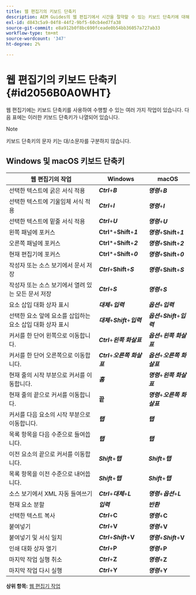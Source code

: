 ```yaml
---
title: 웹 편집기의 키보드 단축키
description: AEM Guides의 웹 편집기에서 시간을 절약할 수 있는 키보드 단축키에 대해 알아봅니다.
exl-id: d843c5a9-04f8-44f2-9bf5-60cb4ed7fa38
source-git-commit: e8a912b0f8bc690fceade0b54bb36057a727ab33
workflow-type: tm+mt
source-wordcount: '347'
ht-degree: 2%

---
```


# 웹 편집기의 키보드 단축키 {#id2056B0A0WHT}

웹 편집기에는 키보드 단축키를 사용하여 수행할 수 있는 여러 가지 작업이 있습니다. 다음 표에는 이러한 키보드 단축키가 나열되어 있습니다.

>[!NOTE]
>
> 키보드 단축키의 문자 키는 대/소문자를 구분하지 않습니다.

## Windows 및 macOS 키보드 단축키

| 웹 편집기의 작업 | Windows | macOS |
|-----------------------|-----------------|-----------------|
| 선택한 텍스트에 굵은 서식 적용 | ***Ctrl***+***B*** | ***명령***+***B*** |
| 선택한 텍스트에 기울임체 서식 적용 | ***Ctrl***+***I*** | ***명령***+***I*** |
| 선택한 텍스트에 밑줄 서식 적용 | ***Ctrl***+***U*** | ***명령***+***U*** |
| 왼쪽 패널에 포커스 | **Ctrl***+**Shift**+***1*** | ***명령***+**Shift**+***1*** |
| 오른쪽 패널에 포커스 | **Ctrl***+**Shift**+***2*** | ***명령***+**Shift**+***2*** |
| 현재 편집기에 포커스 | **Ctrl***+**Shift**+***0*** | ***명령***+**Shift**+***0*** |
| 작성자 또는 소스 보기에서 문서 저장 | ***Ctrl***+**Shift**+***S*** | ***명령***+**Shift**+***S*** |
| 작성자 또는 소스 보기에서 열려 있는 모든 문서 저장 | ***Ctrl***+***S*** | ***명령***+***S*** |
| 요소 삽입 대화 상자 표시 | ***대체***+***입력*** | ***옵션***+***입력*** |
| 선택한 요소 앞에 요소를 삽입하는 요소 삽입 대화 상자 표시 | ***대체***+***Shift***+***입력*** | ***옵션***+***Shift***+***입력*** |
| 커서를 한 단어 왼쪽으로 이동합니다. | ***Ctrl***+***왼쪽 화살표*** | ***옵션***+***왼쪽 화살표*** |
| 커서를 한 단어 오른쪽으로 이동합니다. | ***Ctrl***+***오른쪽 화살표*** | ***옵션***+***오른쪽 화살표*** |
| 현재 줄의 시작 부분으로 커서를 이동합니다. | ***홈*** | ***명령***+***왼쪽 화살표*** |
| 현재 줄의 끝으로 커서를 이동합니다. | **끝** | ***명령***+***오른쪽 화살표*** |
| 커서를 다음 요소의 시작 부분으로 이동합니다. | ***탭*** | ***탭*** |
| 목록 항목을 다음 수준으로 들여씁니다. | ***탭*** | ***탭*** |
| 이전 요소의 끝으로 커서를 이동합니다. | ***Shift***+***탭*** | ***Shift***+***탭*** |
| 목록 항목을 이전 수준으로 내어씁니다. | ***Shift***+***탭*** | ***Shift***+***탭*** |
| 소스 보기에서 XML 자동 들여쓰기 | ***Ctrl***+***대체***+***L*** | ***명령***+***옵션***+***L*** |
| 현재 요소 분할 | ***입력*** | ***반환*** |
| 선택한 텍스트 복사 | ***Ctrl***+**C** | ***명령***+**C** |
| 붙여넣기 | ***Ctrl***+**V** | ***명령***+**V** |
| 붙여넣기 및 서식 일치 | ***Ctrl***+***Shift***+**V** | ***명령***+***Shift***+**V** |
| 인쇄 대화 상자 열기 | ***Ctrl***+**P** | ***명령***+**P** |
| 마지막 작업 실행 취소 | ***Ctrl***+**Z** | ***명령***+**Z** |
| 마지막 작업 다시 실행 | ***Ctrl***+**Y** | ***명령***+**Y** |

**상위 항목:** [웹 편집기 작업](web-editor.md)
